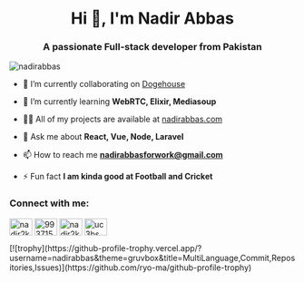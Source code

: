 <h1 align="center">Hi 👋, I'm Nadir Abbas</h1>
<h3 align="center">A passionate Full-stack developer from Pakistan</h3>

<p align="left"> <img src="https://komarev.com/ghpvc/?username=nadirabbas&label=Profile%20views&color=0e75b6&style=flat" alt="nadirabbas" /> </p>

- 🔭 I’m currently collaborating on [Dogehouse](https://github.com/benawad/dogehouse/graphs/contributors)

- 🌱 I’m currently learning **WebRTC, Elixir, Mediasoup**

- 👨‍💻 All of my projects are available at [nadirabbas.com](https://nadirabbas.com)

- 💬 Ask me about **React, Vue, Node, Laravel**

- 📫 How to reach me **nadirabbasforwork@gmail.com**

- ⚡ Fun fact **I am kinda good at Football and Cricket**

<h3 align="left">Connect with me:</h3>
<p align="left">
<a href="https://twitter.com/nadir2k" target="blank"><img align="center" src="https://cdn.jsdelivr.net/npm/simple-icons@3.0.1/icons/twitter.svg" alt="nadir2k" height="30" width="40" /></a>
<a href="https://stackoverflow.com/users/9937150" target="blank"><img align="center" src="https://cdn.jsdelivr.net/npm/simple-icons@3.0.1/icons/stackoverflow.svg" alt="9937150" height="30" width="40" /></a>
<a href="https://fb.com/nadir2k" target="blank"><img align="center" src="https://cdn.jsdelivr.net/npm/simple-icons@3.0.1/icons/facebook.svg" alt="nadir2k" height="30" width="40" /></a>
<a href="https://www.youtube.com/c/uc3bsw_bb-f9gchhb_befqzg" target="blank"><img align="center" src="https://cdn.jsdelivr.net/npm/simple-icons@3.0.1/icons/youtube.svg" alt="uc3bsw_bb-f9gchhb_befqzg" height="30" width="40" /></a>
</p>
[![trophy](https://github-profile-trophy.vercel.app/?username=nadirabbas&theme=gruvbox&title=MultiLanguage,Commit,Repositories,Issues)](https://github.com/ryo-ma/github-profile-trophy)


